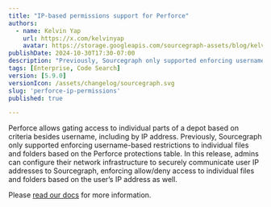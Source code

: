 ```yaml
---
title: "IP-based permissions support for Perforce"
authors:
  - name: Kelvin Yap
    url: https://x.com/kelvinyap
    avatar: https://storage.googleapis.com/sourcegraph-assets/blog/kelvin_avatar.png
publishDate: 2024-10-30T17:30-07:00
description: "Previously, Sourcegraph only supported enforcing username-based restrictions to individual files and folders based on the Perforce protections table. In this release, Sourcegraph now supports access control based on a user's IP address as well."
tags: [Enterprise, Code Search]
version: [5.9.0]
versionIcon: /assets/changelog/sourcegraph.svg
slug: 'perforce-ip-permissions'
published: true

---
```


Perforce allows gating access to individual parts of a depot based on criteria besides username, including by IP address. Previously, Sourcegraph only supported enforcing username-based restrictions to individual files and folders based on the Perforce protections table. In this release, admins can configure their network infrastructure to securely communicate user IP addresses to Sourcegraph, enforcing allow/deny access to individual files and folders based on the user’s IP address as well.

Please [read our docs](https://sourcegraph.com/docs/admin/repo/perforce) for more information.